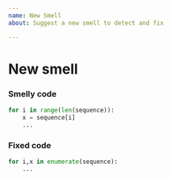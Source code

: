 ```yaml
---
name: New Smell
about: Suggest a new smell to detect and fix

---
```


# New smell

### Smelly code
```py
for i in range(len(sequence)):
    x = sequence[i]
    ...
```
### Fixed code
```py
for i,x in enumerate(sequence):
    ...
```
